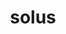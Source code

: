 ---
title: solus
meaning: alone
ch: three
pos: totadjective
femstem: sol
femend: a
neutstem: sol
neutend: um
derivative: solitude, solitary
---